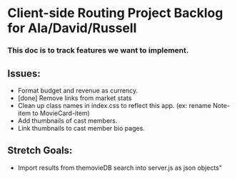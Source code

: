 # Client-side Routing Project Backlog for Ala/David/Russell
### This doc is to track features we want to implement.

## Issues:
  * Format budget and revenue as currency.
  * [done] Remove links from market stats
  * Clean up class names in index.css to reflect this app. (ex: rename Note-item to MovieCard-item)
  * Add thumbnails of cast members.
  * Link thumbnails to cast member bio pages.

## Stretch Goals: 
  * Import results from themovieDB search into server.js as json objects"